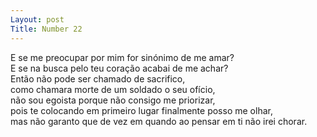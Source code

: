 ```yaml
---
Layout: post
Title: Number 22
---
```

E se me preocupar por mim for sinónimo de me amar?                                                                                                                                        
E se na busca pelo teu coração acabai de me achar?                                                                                                                                          
Então não pode ser chamado de sacrifico,                                                                                                                                                    
como chamara morte de um soldado o seu ofício,                                                                                                                                              
não sou egoista porque não consigo me priorizar,                                                                                                                                            
pois te colocando em primeiro lugar finalmente posso me olhar,                                                                                                                          
mas não garanto que de vez em quando ao pensar em ti não irei chorar.
